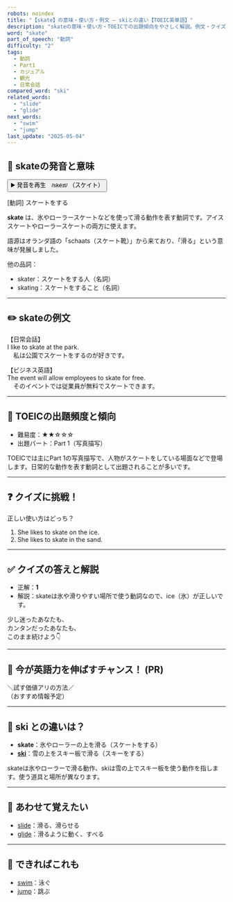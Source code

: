 ```yaml
---
robots: noindex
title: "【skate】の意味・使い方・例文 ― skiとの違い【TOEIC英単語】"
description: "skateの意味・使い方・TOEICでの出題傾向をやさしく解説。例文・クイズ付きでskiとの違いもわかりやすく学べます。"
word: "skate"
part_of_speech: "動詞"
difficulty: "2"
tags:
  - 動詞
  - Part1
  - カジュアル
  - 観光
  - 日常会話
compared_word: "ski"
related_words:
  - "slide"
  - "glide"
next_words:
  - "swim"
  - "jump"
last_update: "2025-05-04"
---
```


## 🔰 skateの発音と意味

<button class="play-audio" onclick="playTTS('skate')">
  <span class="play-audio-main">
    ▶️ 発音を再生　/skéɪt/
  </span>
  <span class="play-audio-sub">
    （スケイト）
  </span>
</button>

[動詞] スケートをする

**skate** は、氷やローラースケートなどを使って滑る動作を表す動詞です。アイススケートやローラースケートの両方に使えます。

語源はオランダ語の「schaats（スケート靴）」から来ており、「滑る」という意味が発展しました。

他の品詞：  
- skater：スケートをする人（名詞）
- skating：スケートをすること（名詞）

---

## ✏️ skateの例文

【日常会話】  
I like to skate at the park.  
　私は公園でスケートをするのが好きです。

【ビジネス英語】  
The event will allow employees to skate for free.  
　そのイベントでは従業員が無料でスケートできます。

---

## 🎯 TOEICの出題頻度と傾向

- 難易度：★★☆☆☆
- 出題パート：Part 1（写真描写）

TOEICでは主にPart 1の写真描写で、人物がスケートをしている場面などで登場します。日常的な動作を表す動詞として出題されることが多いです。

---

## ❓ クイズに挑戦！

正しい使い方はどっち？

1. She likes to skate on the ice.  
2. She likes to skate in the sand.

---

## ✅ クイズの答えと解説

- 正解：**1**
- 解説：skateは氷や滑りやすい場所で使う動詞なので、ice（氷）が正しいです。

少し迷ったあなたも、  
カンタンだったあなたも、  
このまま続けよう👇️

---

## 🚀 今が英語力を伸ばすチャンス！ (PR)

<div class="info-center">
＼試す価値アリの方法／<br>  
（おすすめ情報予定）
</div>

---

## 🤔  ski との違いは？

- **skate**：氷やローラーの上を滑る（スケートをする）
- **[ski](/word/ski/)**：雪の上をスキー板で滑る（スキーをする）

skateは氷やローラーで滑る動作、skiは雪の上でスキー板を使う動作を指します。使う道具と場所が異なります。

---

## 🧩 あわせて覚えたい

- [slide](/word/slide/)：滑る、滑らせる
- [glide](/word/glide/)：滑るように動く、すべる

---

## 📖 できればこれも

- [swim](/word/swim/)：泳ぐ
- [jump](/word/jump/)：跳ぶ

<!-- cvid: aid00_bid19 -->
